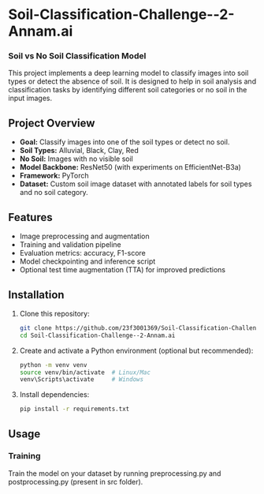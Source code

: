 # Soil-Classification-Challenge--2-Annam.ai
### Soil vs No Soil Classification Model

This project implements a deep learning model to classify images into soil types or detect the absence of soil. It is designed to help in soil analysis and classification tasks by identifying different soil categories or no soil in the input images.

## Project Overview

- **Goal:** Classify images into one of the soil types or detect no soil.
- **Soil Types:** Alluvial, Black, Clay, Red
- **No Soil:** Images with no visible soil
- **Model Backbone:** ResNet50 (with experiments on EfficientNet-B3a)
- **Framework:** PyTorch
- **Dataset:** Custom soil image dataset with annotated labels for soil types and no soil category.

## Features

- Image preprocessing and augmentation
- Training and validation pipeline
- Evaluation metrics: accuracy, F1-score
- Model checkpointing and inference script
- Optional test time augmentation (TTA) for improved predictions

## Installation

1. Clone this repository:
    ```bash
    git clone https://github.com/23f3001369/Soil-Classification-Challenge--2-Annam.ai
    cd Soil-Classification-Challenge--2-Annam.ai
    ```

2. Create and activate a Python environment (optional but recommended):
    ```bash
    python -m venv venv
    source venv/bin/activate  # Linux/Mac
    venv\Scripts\activate     # Windows
    ```

3. Install dependencies:
    ```bash
    pip install -r requirements.txt
    ```

## Usage

### Training

Train the model on your dataset by running preprocessing.py and postprocessing.py (present in src folder).
